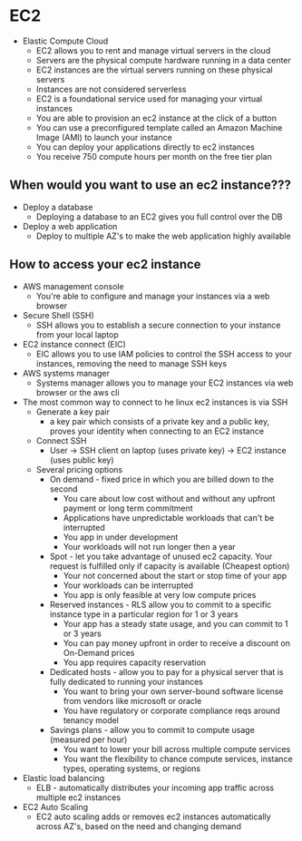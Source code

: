 # EC2
- Elastic Compute Cloud
    - EC2 allows you to rent and manage virtual servers in the cloud
    - Servers are the physical compute hardware running in a data center
    - EC2 instances are the virtual servers running on these physical servers
    - Instances are not considered serverless
    - EC2 is a foundational service used for managing your virtual instances
    - You are able to provision an ec2 instance at the click of a button
    - You can use a preconfigured template called an Amazon Machine Image (AMI) to launch your instance
    - You can deploy your applications directly to ec2 instances
    - You receive 750 compute hours per month on the free tier plan

## When would you want to use an ec2 instance???
 - Deploy a database
    - Deploying a database to an EC2 gives you full control over the DB
 - Deploy a web application
    - Deploy to multiple AZ's to make the web application highly available
## How to access your ec2 instance
 - AWS management console
    - You're able to configure and manage your instances via a web browser
 - Secure Shell (SSH)
    - SSH allows you to establish a secure connection to your instance from your local laptop
 - EC2 instance connect (EIC)
    - EIC allows you to use IAM policies to control the SSH access to your instances, removing the need to manage SSH keys
 - AWS systems manager
    - Systems manager allows you to manage your EC2 instances via web browser or the aws cli
 - The most common way to connect to he linux ec2 instances is via SSH
    - Generate a key pair
       - a key pair which consists of a private key and a public key, proves your identity when connecting to an EC2 instance
    - Connect SSH
        - User -> SSH client on laptop (uses private key) -> EC2 instance (uses public key)
    - Several pricing options
        - On demand - fixed price in which you are billed down to the second
            - You care about low cost without and without any upfront payment or long term commitment
            - Applications have unpredictable workloads that can't be interrupted
            - You app in under development
            - Your workloads will not run longer then a year
        - Spot - let you take advantage of unused ec2 capacity. Your request is fulfilled only if capacity is available (Cheapest option)
            - Your not concerned about the start or stop time of your app
            - Your workloads can be interrupted
            - You app is only feasible at very low compute prices
        - Reserved instances - RLS allow you to commit to a specific instance type in a particular region for 1 or 3 years
            - Your app has a steady state usage, and you can commit to 1 or 3 years
            - You can pay money upfront in order to receive a discount on On-Demand prices
            - You app requires capacity reservation
        - Dedicated hosts - allow you to pay for a physical server that is fully dedicated to running your instances
            - You want to bring your own server-bound software license from vendors like microsoft or oracle
            - You have regulatory or corporate compliance reqs around tenancy model
        - Savings plans - allow you to commit to compute usage (measured per hour)
            - You want to lower your bill across multiple compute services
            - You want the flexibility to chance compute services, instance types, operating systems, or regions
 - Elastic load balancing
    - ELB - automatically distributes your incoming app traffic across multiple ec2 instances
 - EC2 Auto Scaling
    - EC2 auto scaling adds or removes ec2 instances automatically across AZ's, based on the need and changing demand

